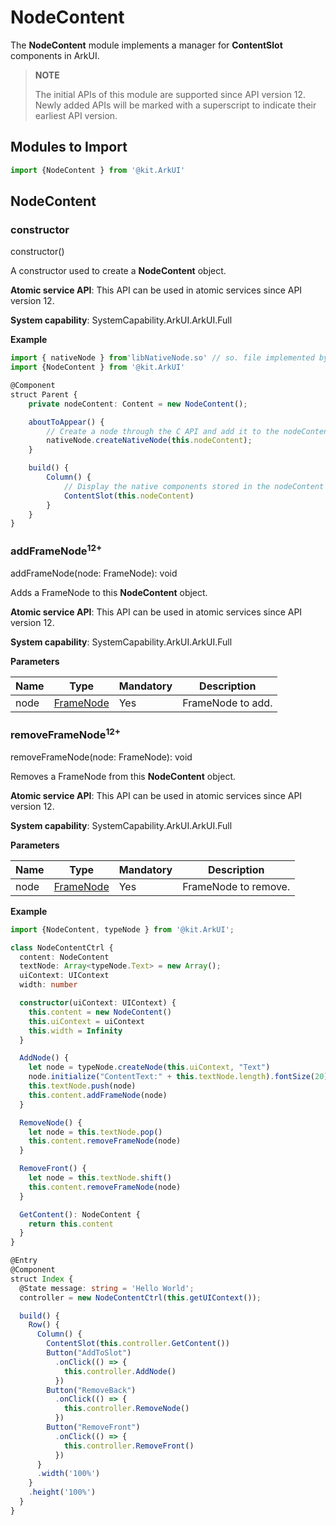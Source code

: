 # NodeContent

The **NodeContent** module implements a manager for **ContentSlot** components in ArkUI.

> **NOTE**
>
> The initial APIs of this module are supported since API version 12. Newly added APIs will be marked with a superscript to indicate their earliest API version.

## Modules to Import

```ts
import {NodeContent } from '@kit.ArkUI'
```

## NodeContent

### constructor

constructor()

A constructor used to create a **NodeContent** object.

**Atomic service API**: This API can be used in atomic services since API version 12.

**System capability**: SystemCapability.ArkUI.ArkUI.Full

**Example** 

<!--code_no_check-->

```ts
import { nativeNode } from'libNativeNode.so' // so. file implemented by you.
import {NodeContent } from '@kit.ArkUI'

@Component
struct Parent {
    private nodeContent: Content = new NodeContent();

    aboutToAppear() {
        // Create a node through the C API and add it to the nodeContent manager.
        nativeNode.createNativeNode(this.nodeContent);
    }

    build() {
        Column() {
            // Display the native components stored in the nodeContent manager.
            ContentSlot(this.nodeContent)
        }
    }
}
```

### addFrameNode<sup>12+</sup>

addFrameNode(node: FrameNode): void

Adds a FrameNode to this **NodeContent** object.

**Atomic service API**: This API can be used in atomic services since API version 12.

**System capability**: SystemCapability.ArkUI.ArkUI.Full

**Parameters**

| Name | Type                                                  | Mandatory | Description            |
| ------- | ------------------------------------------------------ | ---- | ---------------- |
| node | [FrameNode](./js-apis-arkui-frameNode.md#framenode) | Yes  | FrameNode to add. |

### removeFrameNode<sup>12+</sup>

removeFrameNode(node: FrameNode): void

Removes a FrameNode from this **NodeContent** object.

**Atomic service API**: This API can be used in atomic services since API version 12.

**System capability**: SystemCapability.ArkUI.ArkUI.Full

**Parameters**

| Name | Type                                                  | Mandatory | Description            |
| ------- | ------------------------------------------------------ | ---- | ---------------- |
| node | [FrameNode](./js-apis-arkui-frameNode.md#framenode) | Yes  | FrameNode to remove. |

**Example**

```ts
import {NodeContent, typeNode } from '@kit.ArkUI';

class NodeContentCtrl {
  content: NodeContent
  textNode: Array<typeNode.Text> = new Array();
  uiContext: UIContext
  width: number

  constructor(uiContext: UIContext) {
    this.content = new NodeContent()
    this.uiContext = uiContext
    this.width = Infinity
  }

  AddNode() {
    let node = typeNode.createNode(this.uiContext, "Text")
    node.initialize("ContentText:" + this.textNode.length).fontSize(20)
    this.textNode.push(node)
    this.content.addFrameNode(node)
  }

  RemoveNode() {
    let node = this.textNode.pop()
    this.content.removeFrameNode(node)
  }

  RemoveFront() {
    let node = this.textNode.shift()
    this.content.removeFrameNode(node)
  }

  GetContent(): NodeContent {
    return this.content
  }
}

@Entry
@Component
struct Index {
  @State message: string = 'Hello World';
  controller = new NodeContentCtrl(this.getUIContext());

  build() {
    Row() {
      Column() {
        ContentSlot(this.controller.GetContent())
        Button("AddToSlot")
          .onClick(() => {
            this.controller.AddNode()
          })
        Button("RemoveBack")
          .onClick(() => {
            this.controller.RemoveNode()
          })
        Button("RemoveFront")
          .onClick(() => {
            this.controller.RemoveFront()
          })
      }
      .width('100%')
    }
    .height('100%')
  }
}
```
